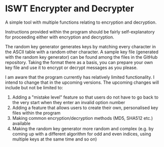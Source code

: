 # ISWT Encrypter and Decrypter
A simple tool with multiple functions relating to encryption and decryption.

Instructions provided within the program should be fairly self-explanatory for proceeding either with encryption and decryption. 

The random key generator generates keys by matching every character in the ASCII table with a random other character. A sample key file (generated with the random key generator) can be found among the files in the GitHub repository. Taking the format there as a basis, you can prepare your own key file and use it to encrypt or decrypt messages as you please.

I am aware that the program currently has relatively limited functionality. I intend to change that in the upcoming versions. The upcoming changes will include but not be limited to:
1) Adding a "mistake level" feature so that users do not have to go back to the very start when they enter an invalid option number
2) Adding a feature that allows users to create their own, personalised key files within the program
3) Making common encryption/decryption methods (MD5, SHA512 etc.) available
4) Making the random key generator more random and complex (e.g. by coming up with a different algorithm for odd and even indices, using multiple keys at the same time and so on)
